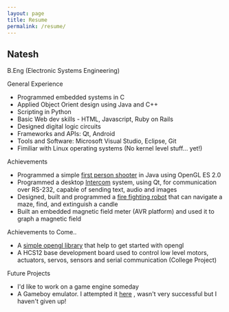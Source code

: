 ```yaml
---
layout: page
title: Resume
permalink: /resume/
---
```


Natesh
------

B.Eng (Electronic Systems Engineering)


General Experience

* Programmed embedded systems in C
* Applied Object Orient design using Java and C++
* Scripting in Python
* Basic Web dev skills - HTML, Javascript, Ruby on Rails
* Designed digital logic circuits
* Frameworks and APIs: Qt, Android
* Tools and Software: Microsoft Visual Studio, Eclipse, Git
* Fimiliar with Linux operating systems (No kernel level stuff... yet!)


Achievements

* Programmed a simple [first person shooter](https://github.com/nnarain/firstpersonshooter) in Java using OpenGL ES 2.0
* Programmed a desktop [Intercom](https://github.com/nnarain/ESEIntercom) system, using Qt, for communication over RS-232, capable of sending text, audio and images
* Designed, built and programmed a [fire fighting robot](https://www.youtube.com/watch?v=8brg6CSZgG8) that can navigate a maze, find, and extinguish a candle
* Built an embedded magnetic field meter (AVR platform) and used it to graph a magnetic field

Achievements to Come..

* A [simple opengl library](https://github.com/nnarain/sgl-wrapper) that help to get started with opengl
* A HCS12 base development board used to control low level motors, actuators, servos, sensors and serial communication (College Project)

Future Projects

* I'd like to work on a game engine someday
* A Gameboy emulator. I attempted it [here](https://github.com/nnarain/GameBoyCore) , wasn't very successful but I haven't given up!
